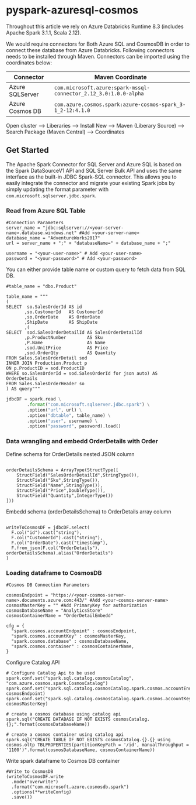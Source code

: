# pyspark-azuresql-cosmos

Throughout this article we rely on Azure Databricks Runtime 8.3 (includes Apache Spark 3.1.1, Scala 2.12).

We would require connectors for Both Azure SQL and CosmosDB in order to connect these database from Azure Databricks. Following connectors needs to be installed through Maven. Connectors can be imported using the coordinates below:


| Connector | Maven Coordinate |
| --------- | ------------------ |
|Azure SQLServer | `com.microsoft.azure:spark-mssql-connector_2.12_3.0:1.0.0-alpha` |
|Azure Cosmos DB | `com.azure.cosmos.spark:azure-cosmos-spark_3-1_2-12:4.1.0` |


Open cluster --> Liberaries --> Install New --> Maven (Liberary Source) --> Search Package (Maven Central) --> Coordinates


## Get Started

The Apache Spark Connector for SQL Server and Azure SQL is based on the Spark DataSourceV1 API and SQL Server Bulk API and uses the same interface as the built-in JDBC Spark-SQL connector. This allows you to easily integrate the connector and migrate your existing Spark jobs by simply updating the format parameter with `com.microsoft.sqlserver.jdbc.spark`.


### Read from Azure SQL Table
```
#Connection Parameters
server_name = "jdbc:sqlserver://<your-server-name>.database.windows.net" #Add <your-server-name>
database_name = "AdventureWorks2017"
url = server_name + ";" + "databaseName=" + database_name + ";"

username = "<your-user-name>" # Add <your-user-name>
password = "<your-password>" # Add <your-password>
```
You can either provide table name or custom query to fetch data from SQL DB. 

```
#table_name = "dbo.Product"

table_name = """
(
SELECT  so.SalesOrderId AS id 
       ,so.CustomerId   AS CustomerId 
       ,so.OrderDate    AS OrderDate 
       ,ShipDate        AS ShipDate 
       ,(
SELECT  sod.SalesOrderDetailId AS SalesOrderDetailId 
       ,p.ProductNumber        AS Sku 
       ,P.Name                 AS Name 
       ,sod.UnitPrice          AS Price 
       ,sod.OrderQty           AS Quantity
FROM Sales.SalesOrderDetail sod
INNER JOIN Production.Product p
ON p.ProductID = sod.ProductID
WHERE so.SalesOrderId = sod.SalesOrderId for json auto) AS OrderDetails 
FROM Sales.SalesOrderHeader so
) AS query"""
```

```python
jdbcDF = spark.read \
        .format("com.microsoft.sqlserver.jdbc.spark") \
        .option("url", url) \
        .option("dbtable", table_name) \
        .option("user", username) \
        .option("password", password).load()
```

### Data wrangling and embedd OrderDetails with Order

Define schema for OrderDetails nested JSON column

```from pyspark.sql.types import *

orderDetailsSchema = ArrayType(StructType([
    StructField("SalesOrderDetailId",StringType()),
    StructField("Sku",StringType()),
    StructField("Name",StringType()),
    StructField("Price",DoubleType()),
    StructField("Quantity",IntegerType())
]))
```
Embedd schema (orderDetailsSchema) to OrderDetails array column

```from pyspark.sql import functions as F

writeToCosmosDF = jdbcDF.select(
  F.col("id").cast("string"),
  F.col("CustomerId").cast("string"),
  F.col("OrderDate").cast("timestamp"),
  F.from_json(F.col("OrderDetails"), orderDetailsSchema).alias("OrderDetails")
)
```
### Loading dataframe to CosmosDB

```
#Cosmos DB Connection Parameters

cosmosEndpoint = "https://<your-cosmos-server-name>.documents.azure.com:443/" #Add <your-cosmos-server-name>
cosmosMasterKey = "" #Add PrimaryKey for authorization
cosmosDatabaseName = "AnalyticsStore"
cosmosContainerName = "OrderDetailEmbedd"

cfg = {
  "spark.cosmos.accountEndpoint" : cosmosEndpoint,
  "spark.cosmos.accountKey" : cosmosMasterKey,
  "spark.cosmos.database" : cosmosDatabaseName,
  "spark.cosmos.container" : cosmosContainerName,
}

```

Configure Catalog API
```
# Configure Catalog Api to be used
spark.conf.set("spark.sql.catalog.cosmosCatalog", "com.azure.cosmos.spark.CosmosCatalog")
spark.conf.set("spark.sql.catalog.cosmosCatalog.spark.cosmos.accountEndpoint", cosmosEndpoint)
spark.conf.set("spark.sql.catalog.cosmosCatalog.spark.cosmos.accountKey", cosmosMasterKey)

# create a cosmos database using catalog api
spark.sql("CREATE DATABASE IF NOT EXISTS cosmosCatalog.{};".format(cosmosDatabaseName))

# create a cosmos container using catalog api
spark.sql("CREATE TABLE IF NOT EXISTS cosmosCatalog.{}.{} using cosmos.oltp TBLPROPERTIES(partitionKeyPath = '/id', manualThroughput = '1100')".format(cosmosDatabaseName, cosmosContainerName))
```

Write spark dataframe to Cosmos DB container
```
#Write to CosmosDB 
(writeToCosmosDF.write
  .mode("overwrite")
  .format("com.microsoft.azure.cosmosdb.spark")
  .options(**writeConfig)
  .save())
  ```
